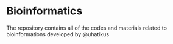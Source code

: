 # Bioinformatics

The repository contains all of the codes and materials related to bioinformations developed by @uhatikus
